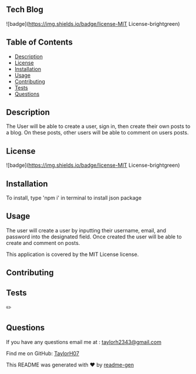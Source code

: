 

## Tech Blog

![badge](https://img.shields.io/badge/license-MIT License-brightgreen)

## Table of Contents
- [Description](#description)
- [License](#license)
- [Installation](#installation)
- [Usage](#usage)
- [Contributing](#contributing)
- [Tests](#tests)
- [Questions](#questions)

## Description
The User will be able to create a user, sign in, then create their own posts to a blog. On these posts, other users will be able to comment on users posts.

## License
![badge](https://img.shields.io/badge/license-MIT License-brightgreen)

## Installation
To install, type 'npm i' in terminal to install json package

## Usage
The user will create a user by inputting their username, email, and password into the designated field. Once created the user will be able to create and comment on posts.

This application is covered by the MIT License license. 

## Contributing


## Tests
✏️ 

## Questions
If you have any questions email me at :
taylorh2343@gmail.com


Find me on GitHub: [TaylorH07](https://github.com/TaylorH07)


This README was generated with ❤️ by [readme-gen](https://github.com/TaylorH07/readme-gen) 
    
